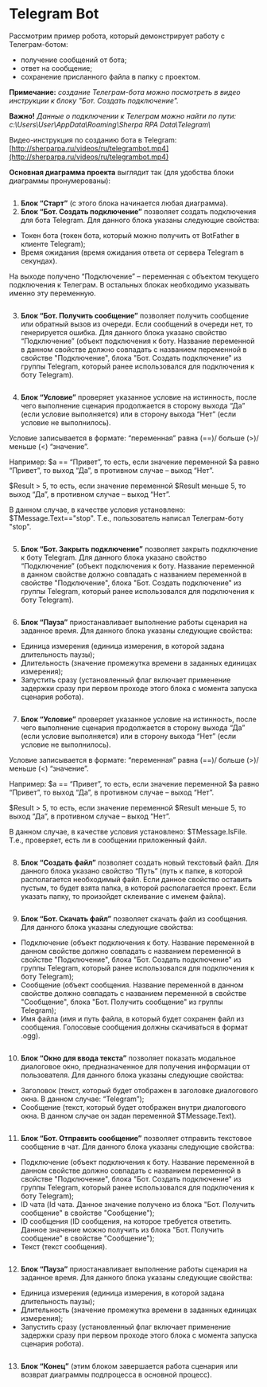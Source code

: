 # Telegram Bot

Рассмотрим пример робота, который демонстрирует работу с Телеграм-ботом:

* получение сообщений от бота;
* ответ на сообщение;
* сохранение присланного файла в папку с проектом.&#x20;

**Примечание:** _создание Телеграм-бота  можно посмотреть в видео инструкции к блоку "Бот. Создать подключение"._

**Важно!** _Данные о подключении к Телеграм можно найти по пути: c:\Users\User\AppData\Roaming\Sherpa RPA Data\Telegram\\_

Видео-инструкция по созданию бота в Telegram: [http://sherparpa.ru/videos/ru/telegrambot.mp4](http://sherparpa.ru/videos/ru/telegrambot.mp4)

**Основная диаграмма проекта** выглядит так (для удобства блоки диаграммы пронумерованы):

<figure><img src="https://lh7-rt.googleusercontent.com/docsz/AD_4nXcrtMI_AbXcmjfypr9h3DEkgqri42Ac_wkH3uEjxyEBRQe2HX0r74fBZlQtXsuE3vTrm5SqJvgJKS1rPwKuhiEqKnimQ48VdG8I4pSoIoP2LfA9s0c_Eco989r_tacSvNPNsrx7Iw?key=30LNZh35UC4eIWihhlpMcBJd" alt=""><figcaption></figcaption></figure>

1. **Блок “Старт”** (с этого блока начинается любая диаграмма).
2. **Блок “Бот. Создать подключение”** позволяет создать подключения для бота Telegram. Для данного блока указаны следующие свойства:

* Токен бота (токен бота, который можно получить от BotFather в клиенте Telegram);
* Время ожидания (время ожидания ответа от сервера Telegram в секундах).

На выходе получено “Подключение” – переменная с объектом текущего подключения к Телеграм. В остальных блоках необходимо указывать именно эту переменную.

<figure><img src="https://lh7-rt.googleusercontent.com/docsz/AD_4nXcfO_b95eQxdP5FC7N-w7MOMPuLFZirldO1epYLQMLsDIkKxLy9zK37q4sk2nAasMfF_QaQxHgMW2Py4LRmOD6x5ZTOE85656ZgoIu8GpQ8MaFqm5S-jvz4TA25DDmlaKxi85C0Qg?key=30LNZh35UC4eIWihhlpMcBJd" alt=""><figcaption></figcaption></figure>

3. **Блок “Бот. Получить сообщение”** позволяет получить сообщение или обратный вызов из очереди. Если сообщений в очереди нет, то генерируется ошибка. Для данного блока указано свойство “Подключение” (объект подключения к боту. Название переменной в данном свойстве должно совпадать с названием переменной в свойстве "Подключение", блока "Бот. Создать подключение" из группы Telegram, который ранее использовался для подключения к боту Telegram).

<figure><img src="https://lh7-rt.googleusercontent.com/docsz/AD_4nXdpg9y0oRd4iaFqVd9YvOWexDnP4KGuINrM-DWMAQc9kxUORPOANKz33USwPnRWCKqAfmCvaigsdamHd7ieBIcqNIBGBNSyZqP68LXQiw8icyYekVbjzGDJg4RUipylIiXX9qqzgw?key=30LNZh35UC4eIWihhlpMcBJd" alt=""><figcaption></figcaption></figure>

4. **Блок “Условие”** проверяет указанное условие на истинность, после чего выполнение сценария продолжается в сторону выхода “Да” (если условие выполняется) или в сторону выхода “Нет” (если условие не выполнилось).&#x20;

Условие записывается в формате: “переменная” равна (==)/ больше (>)/ меньше (<) “значение”.&#x20;

Например: $a == “Привет”, то есть, если значение переменной $a равно “Привет”, то выход “Да”, в противном случае – выход “Нет”.

$Result > 5, то есть, если значение переменной $Result меньше 5, то выход “Да”, в противном случае – выход “Нет”.

В данном случае, в качестве условия установлено: $TMessage.Text=="stop". Т.е., пользователь написал Телеграм-боту "stop".

<figure><img src="https://lh7-rt.googleusercontent.com/docsz/AD_4nXfG89LvD9netT91TdgCzoijpUe2qrHzJN4T45KMY9jGY16x7yxTA7ecaVHRZCqRBVFJDkgWrkBge8H5dtfrzaXv4MlbPkWDidFG9dTUL0zt4McO0vXUo7ejKlQclrWeDWtnK_X0HQ?key=30LNZh35UC4eIWihhlpMcBJd" alt=""><figcaption></figcaption></figure>

5. **Блок “Бот. Закрыть подключение”** позволяет закрыть подключение к боту Telegram. Для данного блока указано свойство “Подключение” (объект подключения к боту. Название переменной в данном свойстве должно совпадать с названием переменной в свойстве "Подключение", блока "Бот. Создать подключение" из группы Telegram, который ранее использовался для подключения к боту Telegram).

<figure><img src="https://lh7-rt.googleusercontent.com/docsz/AD_4nXcSbe-LNHt0JJrgvu3Llfz1rOJ77tJxOPnwtE7TQXxVycGxLeXcrN720tIQnWRUbyzSPeAsgDEZUgBsbWQ7YW6dfG3JqEr0JqkTWtj9PCBRUtpJiD917_6enV2Xpi6DGkFAmFLrcA?key=30LNZh35UC4eIWihhlpMcBJd" alt=""><figcaption></figcaption></figure>

6. **Блок “Пауза”** приостанавливает выполнение работы сценария на заданное время. Для данного блока указаны следующие свойства:

* Единица измерения (единица измерения, в которой задана длительность паузы);&#x20;
* Длительность (значение промежутка времени в заданных единицах измерения);
* Запустить сразу (установленный флаг включает применение задержки сразу при первом проходе этого блока с момента запуска сценария робота).

<figure><img src="https://lh7-rt.googleusercontent.com/docsz/AD_4nXdt4ggzf2NyZ45dBTSIeFskhtQsielfmlRGlIvpeme07d7g__9BPmSIL3ipbczNIAF1SCcDoAZ1nFIFwURUIwRkaT8Bl5O6SU025luiWICGzYPXrXEN4a3vW9XS7qzs5xCyMD-NfQ?key=30LNZh35UC4eIWihhlpMcBJd" alt=""><figcaption></figcaption></figure>

7. **Блок “Условие”** проверяет указанное условие на истинность, после чего выполнение сценария продолжается в сторону выхода “Да” (если условие выполняется) или в сторону выхода “Нет” (если условие не выполнилось).&#x20;

Условие записывается в формате: “переменная” равна (==)/ больше (>)/ меньше (<) “значение”.&#x20;

Например: $a == “Привет”, то есть, если значение переменной $a равно “Привет”, то выход “Да”, в противном случае – выход “Нет”.

$Result > 5, то есть, если значение переменной $Result меньше 5, то выход “Да”, в противном случае – выход “Нет”.

В данном случае, в качестве условия установлено: $TMessage.IsFile. Т.е., проверяет, есть ли в сообщении приложенный файл.

<figure><img src="https://lh7-rt.googleusercontent.com/docsz/AD_4nXf55H5o9boIuS6tlc5bq_hbKELOggDBdCMGfdgPNNQ5LhHyghnaHumeWXG591dIgnzuGW1CqDf5p4tT2gRjQ6XlPMeN6ccFvx8QxQkrmHktcWn1-iA9B-hbYbObIMa4DyhY4kAb?key=30LNZh35UC4eIWihhlpMcBJd" alt=""><figcaption></figcaption></figure>

8. **Блок “Создать файл”** позволяет создать новый текстовый файл. Для данного блока указано свойство “Путь” (путь к папке, в которой располагается необходимый файл. Если данное свойство оставить пустым, то будет взята папка, в которой располагается проект. Если указать папку, то произойдет склеивание с именем файла).

<figure><img src="https://lh7-rt.googleusercontent.com/docsz/AD_4nXdP5CmVRgbZaGxjj52i9X_rqq7xTkvywKd3bH1WnhqUODVZ16Ea5bzUlQyjBIncvO-rXYjLcT_YfXPW57hcZFGuKZdCLyhaOTASMDhg2zbQeGKRmrJ6Xroh86_fRCNCQztMC1Ogjw?key=30LNZh35UC4eIWihhlpMcBJd" alt=""><figcaption></figcaption></figure>

9. **Блок “Бот. Скачать файл”** позволяет скачать файл из сообщения. Для данного блока указаны следующие свойства:

* Подключение (объект подключения к боту. Название переменной в данном свойстве должно совпадать с названием переменной в свойстве "Подключение", блока "Бот. Создать подключение" из группы Telegram, который ранее использовался для подключения к боту Telegram);
* Сообщение (объект сообщения. Название переменной в данном свойстве должно совпадать с названием переменной в свойстве "Сообщение", блока "Бот. Получить сообщение" из группы Telegram);
* Имя файла (имя и путь файла, в который будет сохранен файл из сообщения. Голосовые сообщения должны скачиваться в формат .ogg).

<figure><img src="https://lh7-rt.googleusercontent.com/docsz/AD_4nXd2HeJ40DAzTnyL-BhnbpGjM4v64Lh95hw_HofY7X0vmMedcIOiqaUDbyzPag9IXwP6kGndooUPTDNOTjJuc4eOorMCZRyei_wFIxYuFN6zKsOWipAZIRSvPEILCjABazrbS_Z99g?key=30LNZh35UC4eIWihhlpMcBJd" alt=""><figcaption></figcaption></figure>

10. **Блок “Окно для ввода текста”** позволяет показать модальное диалоговое окно, предназначенное для получения информации от пользователя. Для данного блока указаны следующие свойства:

* Заголовок (текст, который будет отображен в заголовке диалогового окна. В данном случае: “Telegram”);
* Сообщение (текст, который будет отображен  внутри диалогового окна. В данном случае он задан переменной $TMessage.Text).

<figure><img src="https://lh7-rt.googleusercontent.com/docsz/AD_4nXcfdOU-RXo77_qIaIW8V8L3mzsis2Nx3kH-weV3yf1uJV4utpNsyHrJXJCYf_vZKDMRRRTUJ5-rfs4F-hLA5cGjBWyGnIwZ7e_1M0vSkMbtB2tVZ1Nqia84OC69ULzBR5hWj5Hg9w?key=30LNZh35UC4eIWihhlpMcBJd" alt=""><figcaption></figcaption></figure>

11. **Блок “Бот. Отправить сообщение”** позволяет отправить текстовое сообщение в чат. Для данного блока указаны следующие свойства:

* Подключение (объект подключения к боту. Название переменной в данном свойстве должно совпадать с названием переменной в свойстве "Подключение", блока "Бот. Создать подключение" из группы Telegram, который ранее использовался для подключения к боту Telegram);
* ID чата (Id чата. Данное значение получено из блока "Бот. Получить сообщение" в свойстве "Сообщение");
* ID сообщения (ID сообщения, на которое требуется ответить. Данное значение можно получить из блока "Бот. Получить сообщение" в свойстве "Сообщение");
* Текст (текст сообщения).

<figure><img src="https://lh7-rt.googleusercontent.com/docsz/AD_4nXdkQp9_WTCRrDV8fQuTSGBka9BfnNY2EdfCzU9NQGAQAvqXruZTyye-TEGp1w8NQr-aq-1f0QW0YWkD5wH9D9Sj9Tc9pg4drCAMIZ8YwExtxWLVLz5DxMAnY8FF5sapG1x1XpLD?key=30LNZh35UC4eIWihhlpMcBJd" alt=""><figcaption></figcaption></figure>

12. **Блок “Пауза”** приостанавливает выполнение работы сценария на заданное время. Для данного блока указаны следующие свойства:

* Единица измерения (единица измерения, в которой задана длительность паузы);&#x20;
* Длительность (значение промежутка времени в заданных единицах измерения);
* Запустить сразу (установленный флаг включает применение задержки сразу при первом проходе этого блока с момента запуска сценария робота).

<figure><img src="https://lh7-rt.googleusercontent.com/docsz/AD_4nXdDVVa1MB9t37-KMFfEUcRUDXKIycu-MA5v8N0YJEmJ1xqBhGVTAIPFenesGSSpTS1cS1f0RrzAVM2WkZ0fHvLwotVpz4C5NWTlKveKHu6hIaMyGPtLlee9Ofna7_bEpbN9b1AlNw?key=30LNZh35UC4eIWihhlpMcBJd" alt=""><figcaption></figcaption></figure>

13. **Блок “Конец”** (этим блоком завершается работа сценария или возврат диаграммы подпроцесса в основной процесс).
